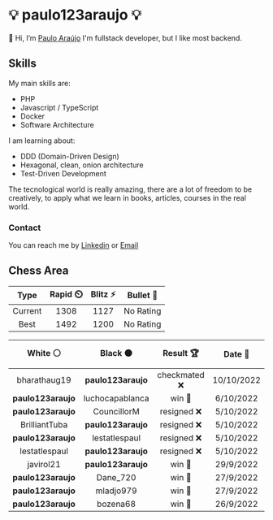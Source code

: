 # :bulb: paulo123araujo :bulb:

👋 Hi, I’m [Paulo Araújo](@paulo123araujo)
I'm fullstack developer, but I like most backend.

## Skills

My main skills are:
- PHP
- Javascript / TypeScript
- Docker
- Software Architecture

I am learning about:
- DDD (Domain-Driven Design)
- Hexagonal, clean, onion architecture
- Test-Driven Development

The tecnological world is really amazing, there are a lot of freedom to be creatively, to apply what we learn in books, articles, courses in the real world.

### Contact

You can reach me by [Linkedin](https://www.linkedin.com/in/paulo123araujo/) or [Email](mailto:paulofelipe_jau7654@hotmail.com)

## Chess Area

<!--START_SECTION:chessStats-->
<!-- Automatically generated with https://github.com/Balastrong/chess-stats-action -->

| Type | Rapid ⏲️ | Blitz ⚡ | Bullet 🔫 |
|:---:|:---:|:---:|:---:|
| Current | 1308 | 1127 | No Rating |
| Best | 1492 | 1200 | No Rating |

| White ⚪ | Black ⚫ | Result 🏆 | Date 📅 | Position 🗺️ | Type 🕕 |
|:---:|:---:|:---:|:---:|:---:|:---:|
| bharathaug19 | **paulo123araujo** | checkmated ❌ | 10/10/2022 | <a href="http://www.ee.unb.ca/cgi-bin/tervo/fen.pl?select=8/8/8/8/7Q/8/5K1k/8 b - -">Link</a> | Rapid |
| **paulo123araujo** | luchocapablanca | win 🥇 | 6/10/2022 | <a href="http://www.ee.unb.ca/cgi-bin/tervo/fen.pl?select=3r3k/2r3bp/6pN/1P4P1/3pQ2P/8/2PK1P2/7R b - -">Link</a> | Blitz |
| **paulo123araujo** | CouncillorM | resigned ❌ | 5/10/2022 | <a href="http://www.ee.unb.ca/cgi-bin/tervo/fen.pl?select=1k5r/p1p2N2/1p6/1Q1p2r1/P2P2P1/2P2Pqp/1P6/5RK1 w - -">Link</a> | Rapid |
| BrilliantTuba | **paulo123araujo** | resigned ❌ | 5/10/2022 | <a href="http://www.ee.unb.ca/cgi-bin/tervo/fen.pl?select=3r2k1/1p1r1qp1/p1p4p/1b2bp1P/1Q2p3/PBN1P1P1/3P1P2/2R1K2R b K -">Link</a> | Rapid |
| **paulo123araujo** | lestatlespaul | resigned ❌ | 5/10/2022 | <a href="http://www.ee.unb.ca/cgi-bin/tervo/fen.pl?select=3r3r/1k1q2p1/p2b1p1p/2pN4/Ppn1P3/1n3N2/1P3PPP/R1B1R1K1 w - -">Link</a> | Rapid |
| lestatlespaul | **paulo123araujo** | resigned ❌ | 5/10/2022 | <a href="http://www.ee.unb.ca/cgi-bin/tervo/fen.pl?select=r3kb1r/1ppN1ppp/2n1b3/1p1n4/8/P2P4/1PPN1PPP/R1BQK2R b KQkq -">Link</a> | Rapid |
| javirol21 | **paulo123araujo** | win 🥇 | 29/9/2022 | <a href="http://www.ee.unb.ca/cgi-bin/tervo/fen.pl?select=r2qk2r/ppp1bpp1/3p2n1/3Pp1pn/4P1b1/2N2NP1/PPPQ1PB1/2KR3R w kq -">Link</a> | Rapid |
| **paulo123araujo** | Dane_720 | win 🥇 | 27/9/2022 | <a href="http://www.ee.unb.ca/cgi-bin/tervo/fen.pl?select=r4rk1/pp3pbp/2np2p1/B7/P7/1Q3B1P/1P3PP1/R4RK1 b - -">Link</a> | Blitz |
| **paulo123araujo** | mladjo979 | win 🥇 | 27/9/2022 | <a href="http://www.ee.unb.ca/cgi-bin/tervo/fen.pl?select=r5k1/b1p1Npp1/p3bn1p/3r4/PP6/2P5/4BPPP/R1B2RK1 b - -">Link</a> | Rapid |
| **paulo123araujo** | bozena68 | win 🥇 | 26/9/2022 | <a href="http://www.ee.unb.ca/cgi-bin/tervo/fen.pl?select=5rk1/4Rppp/8/4p3/3pQ3/4BN1P/5PPK/8 b - -">Link</a> | Rapid |

<!--END_SECTION:chessStats-->

